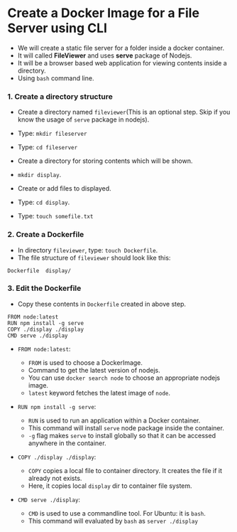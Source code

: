 # Create a Docker Image for a File Server using CLI


- We will create a static file server for a folder inside a docker container.
- It will called **FileViewer** and uses **serve** package of Nodejs.
- It will be a browser based web application for viewing contents inside a directory.
- Using `bash` command line.


### 1. Create a directory structure
- Create a directory named `fileviewer`(This is an optional step. Skip if you know the usage of `serve` package in nodejs).
- Type: `mkdir fileserver`
- Type: `cd fileserver`

- Create a directory for storing contents which will be shown.
- `mkdir display`.
- Create or add files to displayed.
- Type: `cd display`.
- Type: `touch somefile.txt`

### 2. Create a Dockerfile
- In directory `fileviewer`, type: `touch Dockerfile`.
- The file structure of `fileviewer` should look like this:
```
Dockerfile  display/
```

### 3. Edit the Dockerfile
- Copy these contents in `Dockerfile` created in above step.
```
FROM node:latest
RUN npm install -g serve
COPY ./display ./display
CMD serve ./display
```

- `FROM node:latest`:
  - `FROM` is used to choose a DockerImage.
  - Command to get the latest version of nodejs.
  - You can use `docker search node` to choose an appropriate nodejs image.
  - `latest` keyword fetches the latest image of `node`.

- `RUN npm install -g serve`:
  - `RUN` is used to run an application within a Docker container.
  - This command will install `serve` node package inside the container.
  - `-g` flag makes `serve` to install globally so that it can be accessed anywhere in the container.

- `COPY ./display ./display`:
  - `COPY` copies a local file to container directory. It creates the file if it already not exists.
  - Here, it copies local `display` dir to container file system.


- `CMD serve ./display`:
  - `CMD` is used to use a commandline tool. For Ubuntu: it is `bash`.
  - This command will evaluated by `bash` as `server ./display`



